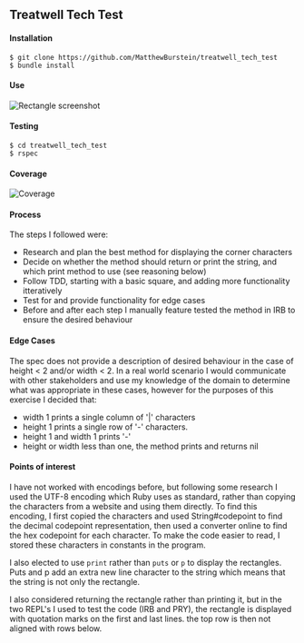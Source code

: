 ## Treatwell Tech Test

#### Installation
```
$ git clone https://github.com/MatthewBurstein/treatwell_tech_test
$ bundle install
```
#### Use
![Rectangle screenshot](https://i.imgur.com/kFeRJVp.png)

#### Testing
```
$ cd treatwell_tech_test
$ rspec
```

#### Coverage
![Coverage](https://i.imgur.com/QMthgoT.png)


#### Process
The steps I followed were:
- Research and plan the best method for displaying the corner characters
- Decide on whether the method should return or print the string, and which print method to use (see reasoning below)
- Follow TDD, starting with a basic square, and adding more functionality itteratively
- Test for and provide functionality for edge cases
- Before and after each step I manually feature tested the method in IRB to ensure the desired behaviour


#### Edge Cases
The spec does not provide a description of desired behaviour in the case of height < 2 and/or width < 2.
In a real world scenario I would communicate with other stakeholders and use my knowledge of the domain to determine what was appropriate in these cases, however for the purposes of this exercise I decided that:
-  width 1 prints a single column of '|' characters
- height 1 prints a single row of '-' characters.
- height 1 and width 1 prints  '-'
- height or width less than one, the method prints and returns nil


#### Points of interest
I have not worked with encodings before, but following some research I used the UTF-8 encoding which Ruby uses as standard, rather than copying the characters from a website and using them directly. To find this encoding, I first copied the characters and used String#codepoint to find the decimal codepoint representation, then used a converter online to find the hex codepoint for each character.
To make the code easier to read, I stored these characters in constants in the program.

I also elected to use ```print``` rather than ```puts``` or ```p``` to display the rectangles. Puts and p add an extra new line character to the string which means that the string is not only the rectangle.

I also considered returning the rectangle rather than printing it, but in the two REPL's I used to test the code (IRB and PRY), the rectangle is displayed with quotation marks on the first and last lines. the top row is then not aligned with rows below.
